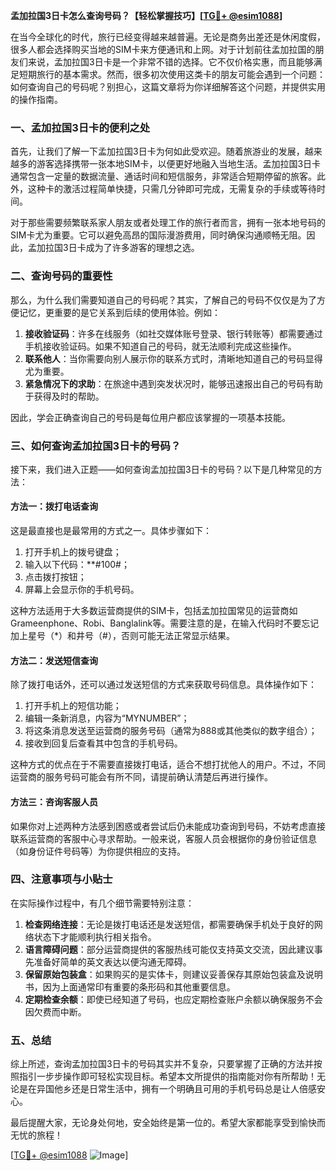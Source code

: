 **孟加拉国3日卡怎么查询号码？【轻松掌握技巧】[[TG💪+ @esim1088](https://t.me/s/esim1088)]**

在当今全球化的时代，旅行已经变得越来越普遍。无论是商务出差还是休闲度假，很多人都会选择购买当地的SIM卡来方便通讯和上网。对于计划前往孟加拉国的朋友们来说，孟加拉国3日卡是一个非常不错的选择。它不仅价格实惠，而且能够满足短期旅行的基本需求。然而，很多初次使用这类卡的朋友可能会遇到一个问题：如何查询自己的号码呢？别担心，这篇文章将为你详细解答这个问题，并提供实用的操作指南。

### 一、孟加拉国3日卡的便利之处

首先，让我们了解一下孟加拉国3日卡为何如此受欢迎。随着旅游业的发展，越来越多的游客选择携带一张本地SIM卡，以便更好地融入当地生活。孟加拉国3日卡通常包含一定量的数据流量、通话时间和短信服务，非常适合短期停留的旅客。此外，这种卡的激活过程简单快捷，只需几分钟即可完成，无需复杂的手续或等待时间。

对于那些需要频繁联系家人朋友或者处理工作的旅行者而言，拥有一张本地号码的SIM卡尤为重要。它可以避免高昂的国际漫游费用，同时确保沟通顺畅无阻。因此，孟加拉国3日卡成为了许多游客的理想之选。

### 二、查询号码的重要性

那么，为什么我们需要知道自己的号码呢？其实，了解自己的号码不仅仅是为了方便记忆，更重要的是它关系到后续的使用体验。例如：

1. **接收验证码**：许多在线服务（如社交媒体账号登录、银行转账等）都需要通过手机接收验证码。如果不知道自己的号码，就无法顺利完成这些操作。
2. **联系他人**：当你需要向别人展示你的联系方式时，清晰地知道自己的号码显得尤为重要。
3. **紧急情况下的求助**：在旅途中遇到突发状况时，能够迅速报出自己的号码有助于获得及时的帮助。

因此，学会正确查询自己的号码是每位用户都应该掌握的一项基本技能。

### 三、如何查询孟加拉国3日卡的号码？

接下来，我们进入正题——如何查询孟加拉国3日卡的号码？以下是几种常见的方法：

#### 方法一：拨打电话查询

这是最直接也是最常用的方式之一。具体步骤如下：

1. 打开手机上的拨号键盘；
2. 输入以下代码：**#100#；
3. 点击拨打按钮；
4. 屏幕上会显示你的手机号码。

这种方法适用于大多数运营商提供的SIM卡，包括孟加拉国常见的运营商如Grameenphone、Robi、Banglalink等。需要注意的是，在输入代码时不要忘记加上星号（*）和井号（#），否则可能无法正常显示结果。

#### 方法二：发送短信查询

除了拨打电话外，还可以通过发送短信的方式来获取号码信息。具体操作如下：

1. 打开手机上的短信功能；
2. 编辑一条新消息，内容为“MYNUMBER”；
3. 将这条消息发送至运营商的服务号码（通常为888或其他类似的数字组合）；
4. 接收到回复后查看其中包含的手机号码。

这种方式的优点在于不需要直接拨打电话，适合不想打扰他人的用户。不过，不同运营商的服务号码可能会有所不同，请提前确认清楚后再进行操作。

#### 方法三：咨询客服人员

如果你对上述两种方法感到困惑或者尝试后仍未能成功查询到号码，不妨考虑直接联系运营商的客服中心寻求帮助。一般来说，客服人员会根据你的身份验证信息（如身份证件号码等）为你提供相应的支持。

### 四、注意事项与小贴士

在实际操作过程中，有几个细节需要特别注意：

1. **检查网络连接**：无论是拨打电话还是发送短信，都需要确保手机处于良好的网络状态下才能顺利执行相关指令。
2. **语言障碍问题**：部分运营商提供的客服热线可能仅支持英文交流，因此建议事先准备好简单的英文表达以便沟通无障碍。
3. **保留原始包装盒**：如果购买的是实体卡，则建议妥善保存其原始包装盒及说明书，因为上面通常印有重要的条形码和其他重要信息。
4. **定期检查余额**：即使已经知道了号码，也应定期检查账户余额以确保服务不会因欠费而中断。

### 五、总结

综上所述，查询孟加拉国3日卡的号码其实并不复杂，只要掌握了正确的方法并按照指引一步步操作即可轻松实现目标。希望本文所提供的指南能对你有所帮助！无论是在异国他乡还是日常生活中，拥有一个明确且可用的手机号码总是让人倍感安心。

最后提醒大家，无论身处何地，安全始终是第一位的。希望大家都能享受到愉快而无忧的旅程！

[[TG💪+ @esim1088](https://t.me/s/esim1088) ![Image](https://i.postimg.cc/4NQfJmqS/Snipaste-2025-05-13-00-14-12.png)]